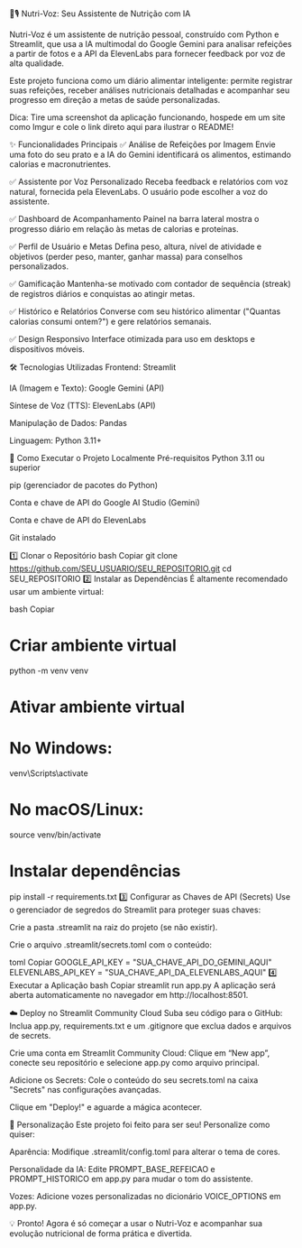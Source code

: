 🥗🎙️ Nutri-Voz: Seu Assistente de Nutrição com IA

Nutri-Voz é um assistente de nutrição pessoal, construído com Python e Streamlit, que usa a IA multimodal do Google Gemini para analisar refeições a partir de fotos e a API da ElevenLabs para fornecer feedback por voz de alta qualidade.

Este projeto funciona como um diário alimentar inteligente: permite registrar suas refeições, receber análises nutricionais detalhadas e acompanhar seu progresso em direção a metas de saúde personalizadas.

Dica: Tire uma screenshot da aplicação funcionando, hospede em um site como Imgur e cole o link direto aqui para ilustrar o README!

✨ Funcionalidades Principais
✅ Análise de Refeições por Imagem
Envie uma foto do seu prato e a IA do Gemini identificará os alimentos, estimando calorias e macronutrientes.

✅ Assistente por Voz Personalizado
Receba feedback e relatórios com voz natural, fornecida pela ElevenLabs. O usuário pode escolher a voz do assistente.

✅ Dashboard de Acompanhamento
Painel na barra lateral mostra o progresso diário em relação às metas de calorias e proteínas.

✅ Perfil de Usuário e Metas
Defina peso, altura, nível de atividade e objetivos (perder peso, manter, ganhar massa) para conselhos personalizados.

✅ Gamificação
Mantenha-se motivado com contador de sequência (streak) de registros diários e conquistas ao atingir metas.

✅ Histórico e Relatórios
Converse com seu histórico alimentar ("Quantas calorias consumi ontem?") e gere relatórios semanais.

✅ Design Responsivo
Interface otimizada para uso em desktops e dispositivos móveis.

🛠️ Tecnologias Utilizadas
Frontend: Streamlit

IA (Imagem e Texto): Google Gemini (API)

Síntese de Voz (TTS): ElevenLabs (API)

Manipulação de Dados: Pandas

Linguagem: Python 3.11+

🚀 Como Executar o Projeto Localmente
Pré-requisitos
Python 3.11 ou superior

pip (gerenciador de pacotes do Python)

Conta e chave de API do Google AI Studio (Gemini)

Conta e chave de API do ElevenLabs

Git instalado

1️⃣ Clonar o Repositório
bash
Copiar
git clone https://github.com/SEU_USUARIO/SEU_REPOSITORIO.git
cd SEU_REPOSITORIO
2️⃣ Instalar as Dependências
É altamente recomendado usar um ambiente virtual:

bash
Copiar
# Criar ambiente virtual
python -m venv venv

# Ativar ambiente virtual
# No Windows:
venv\Scripts\activate

# No macOS/Linux:
source venv/bin/activate

# Instalar dependências
pip install -r requirements.txt
3️⃣ Configurar as Chaves de API (Secrets)
Use o gerenciador de segredos do Streamlit para proteger suas chaves:

Crie a pasta .streamlit na raiz do projeto (se não existir).

Crie o arquivo .streamlit/secrets.toml com o conteúdo:

toml
Copiar
GOOGLE_API_KEY = "SUA_CHAVE_API_DO_GEMINI_AQUI"
ELEVENLABS_API_KEY = "SUA_CHAVE_API_DA_ELEVENLABS_AQUI"
4️⃣ Executar a Aplicação
bash
Copiar
streamlit run app.py
A aplicação será aberta automaticamente no navegador em http://localhost:8501.

☁️ Deploy no Streamlit Community Cloud
Suba seu código para o GitHub:
Inclua app.py, requirements.txt e um .gitignore que exclua dados e arquivos de secrets.

Crie uma conta em Streamlit Community Cloud:
Clique em “New app”, conecte seu repositório e selecione app.py como arquivo principal.

Adicione os Secrets:
Cole o conteúdo do seu secrets.toml na caixa "Secrets" nas configurações avançadas.

Clique em "Deploy!" e aguarde a mágica acontecer.

🎨 Personalização
Este projeto foi feito para ser seu! Personalize como quiser:

Aparência: Modifique .streamlit/config.toml para alterar o tema de cores.

Personalidade da IA: Edite PROMPT_BASE_REFEICAO e PROMPT_HISTORICO em app.py para mudar o tom do assistente.

Vozes: Adicione vozes personalizadas no dicionário VOICE_OPTIONS em app.py.

💡 Pronto! Agora é só começar a usar o Nutri-Voz e acompanhar sua evolução nutricional de forma prática e divertida.
